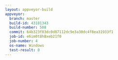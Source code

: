 ```yaml
---
layout: appveyor-build
appveyor:
  branch: master
  build-id: 43181343
  build-number: 508
  commit: 64b323f83dc0d87112dc9e3a30dc4f8ea31933f1
  job-id: e6im0t8h8xeb21f0
  job-number: 4
  os-name: Windows
  test-result: 0
---
```

